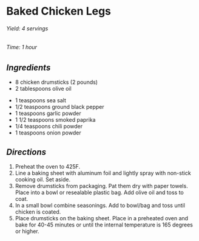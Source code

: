 # Baked Chicken Legs

######  Yield: 4 servings
######  Time:  1 hour

##  *Ingredients*
- 8 chicken drumsticks (2 pounds)
- 2 tablespoons olive oil
<!--  -->
- 1 teaspoons sea salt
- 1/2 teaspoons ground black pepper
- 1 teaspoons garlic powder
- 1 1/2 teaspoons smoked paprika
- 1/4 teaspoons chili powder
- 1 teaspoons onion powder

##  *Directions*
1. Preheat the oven to 425F.
2. Line a baking sheet with aluminum foil and lightly spray with non-stick cooking oil. Set aside.
3. Remove drumsticks from packaging. Pat them dry with paper towels. Place into a bowl or resealable plastic bag. Add olive oil and toss to coat.
4. In a small bowl combine seasonings. Add to bowl/bag and toss until chicken is coated.
5. Place drumsticks on the baking sheet. Place in a preheated oven and bake for 40-45 minutes or until the internal temperature is 165 degrees or higher.